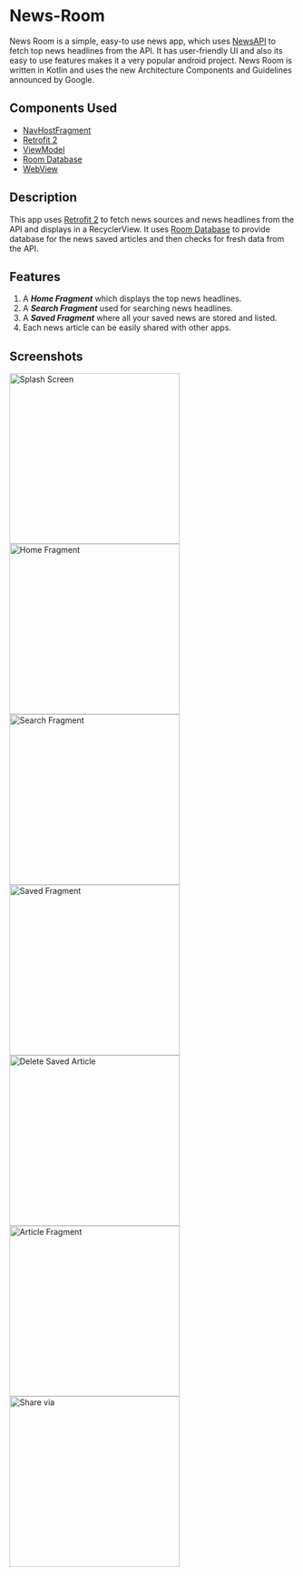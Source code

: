 # News-Room

News Room is a simple, easy-to use news app, which uses [NewsAPI](www.newsapi.org) to fetch top news headlines from the API. 
It has user-friendly UI and also its easy to use features makes it a very popular android project.
News Room is written in Kotlin and uses the new Architecture Components and Guidelines announced by Google.

## Components Used
- [NavHostFragment](https://developer.android.com/reference/androidx/navigation/fragment/NavHostFragment)
- [Retrofit 2](https://square.github.io/retrofit/)
- [ViewModel](https://developer.android.com/topic/libraries/architecture/viewmodel)
- [Room Database](https://developer.android.com/training/data-storage/room)
- [WebView](https://developer.android.com/reference/android/webkit/WebView)

## Description
This app uses [Retrofit 2](https://square.github.io/retrofit/) to fetch news sources and news headlines from the API and displays in a RecyclerView.
It uses [Room Database](https://developer.android.com/training/data-storage/room) to provide database for the news saved articles and then checks for fresh data from the API.

## Features
1. A **_Home Fragment_** which displays the top news headlines.
2. A **_Search Fragment_** used for searching news headlines.
3. A **_Saved Fragment_** where all your saved news are stored and listed.
3. Each news article can be easily shared with other apps.

## Screenshots
<img alt="Splash Screen"
 width="300"
 src= "https://github.com/sanchayitapurkayastha/News-Room/blob/master/screenshots/Screenshot_2021-07-16-13-36-51-892_com.example.newsapp.jpg"/>
 <img alt="Home Fragment"
 width="300"
 src= "https://github.com/sanchayitapurkayastha/News-Room/blob/master/screenshots/Screenshot_2021-07-16-13-39-38-933_com.example.newsapp.jpg"/>  
 <img alt="Search Fragment"
 width="300"
 src= "https://github.com/sanchayitapurkayastha/News-Room/blob/master/screenshots/Screenshot_2021-07-16-13-40-38-710_com.example.newsapp.jpg"/> 
 <img alt="Saved Fragment"
 width="300"
 src= "https://github.com/sanchayitapurkayastha/News-Room/blob/master/screenshots/Screenshot_2021-07-16-13-37-15-472_com.example.newsapp.jpg"/> 
 <img alt="Delete Saved Article"
 width="300"
 src= "https://github.com/sanchayitapurkayastha/News-Room/blob/master/screenshots/Screenshot_2021-07-16-13-37-55-882_com.example.newsapp.jpg"/> 
<img alt="Article Fragment"
 width="300"
 src= "https://github.com/sanchayitapurkayastha/News-Room/blob/master/screenshots/Screenshot_2021-07-16-13-37-32-529_com.example.newsapp.jpg"/> 
 <img alt="Share via"
 width="300"
 src= "https://github.com/sanchayitapurkayastha/News-Room/blob/master/screenshots/Screenshot_2021-07-16-13-37-39-703_android.jpg"/>
